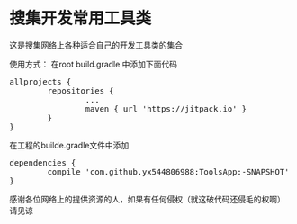 # 搜集开发常用工具类

这是搜集网络上各种适合自己的开发工具类的集合


使用方式：
在root build.gradle 中添加下面代码
<pre>
allprojects {
        repositories {
                ...
                maven { url 'https://jitpack.io' }
        }
}
</pre> 
  
在工程的builde.gradle文件中添加
<pre>
dependencies {
        compile 'com.github.yx544806988:ToolsApp:-SNAPSHOT'
}
</pre> 
  
  
  
  
  
  
感谢各位网络上的提供资源的人，如果有任何侵权（就这破代码还侵毛的权啊） 请见谅
